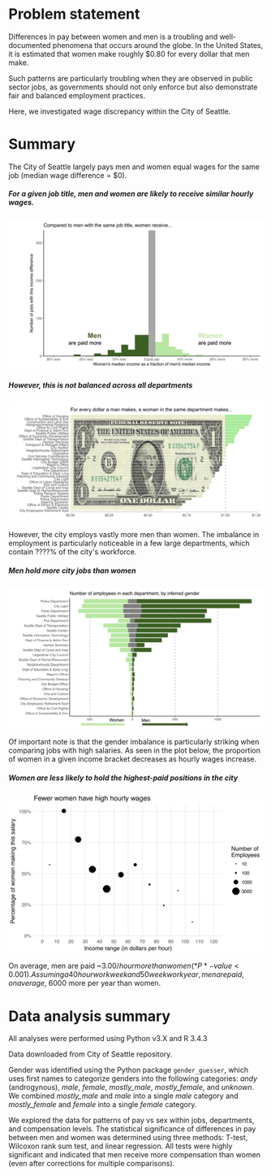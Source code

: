 # Problem statement
Differences in pay between women and men is a troubling and well-documented phenomena that occurs around the globe. In the United States, it is estimated that women make roughly $0.80 for every dollar that men make.

Such patterns are particularly troubling when they are observed in public sector jobs, as governments should not only enforce but also demonstrate fair and balanced employment practices.

Here, we investigated wage discrepancy within the City of Seattle.

# Summary
The City of Seattle largely pays men and women equal wages for the same job (median wage difference = $0).

##### For a given job title, men and women are likely to receive similar hourly wages.
![](https://github.com/bochocki/seattle_gender_pay_disparity/blob/master/wage_differences_histogram.png)

##### However, this is not balanced across all departments
![](https://github.com/bochocki/seattle_gender_pay_disparity/blob/master/relative_income.png)

However, the city employs vastly more men than women. The imbalance in employment is particularly noticeable in a few large departments, which contain ????% of the city's workforce.

##### Men hold more city jobs than women
![](https://github.com/bochocki/seattle_gender_pay_disparity/blob/master/employees_in_each_department.png)

Of important note is that the gender imbalance is particularly striking when comparing jobs with high salaries. As seen in the plot below, the proportion of women in a given income bracket decreases as hourly wages increase.

##### Women are less likely to hold the highest-paid positions in the city
![](https://github.com/bochocki/seattle_gender_pay_disparity/blob/master/wage_brackets.png)

On average, men are paid ~$3.00/hour more than women (*P*-value < 0.001). Assuming a 40 hour work week and 50 week work year, men are paid, on average, ~$6000 more per year than women.

# Data analysis summary
All analyses were performed using Python v3.X and R 3.4.3

Data downloaded from City of Seattle repository.

Gender was identified using the Python package `gender_guesser`, which uses first names to categorize genders into the following categories: *andy* (androgynous), *male*, *female*, *mostly_male*, *mostly_female*, and *unknown*. We combined *mostly_male* and *male* into a single *male* category and *mostly_female* and *female* into a single *female* category.

We explored the data for patterns of pay vs sex within jobs, departments, and compensation levels.
The statistical significance of differences in pay between men and women was determined using three methods: T-test, Wilcoxon rank sum test, and linear regression. All tests were highly significant and indicated that men receive more compensation than women (even after corrections for multiple comparisons).

